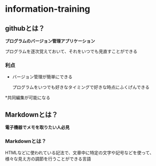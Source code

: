 # information-training

## githubとは？

**プログラムのバージョン管理アプリケーション**

プログラムを逐次覚えておいて、それをいつでも見直すことができる

### 利点
* バージョン管理が簡単にできる

    プログラムをいつでも好きなタイミングで好きな時点にふくげんできる

*共同編集が可能になる


## Markdownとは？

**電子機器でメモを取りたい人必見**

### Markdownとは？

HTMLなどに使われている記法で、文章中に特定の文字や記号などを使って、様々な見え方の調節を行うことができる言語
